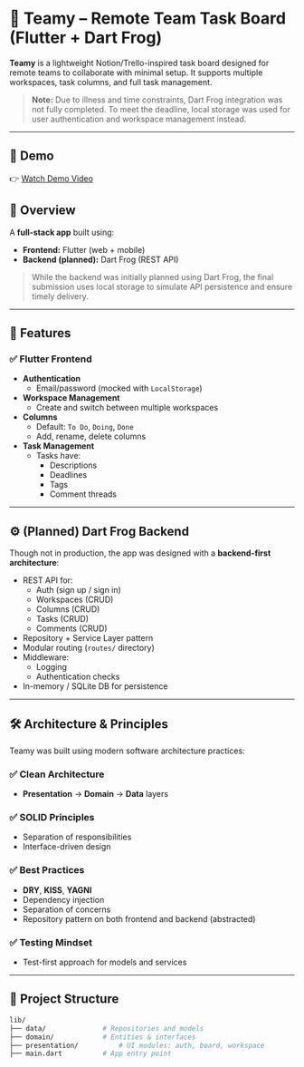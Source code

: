 # 🧠 Teamy – Remote Team Task Board (Flutter + Dart Frog)

**Teamy** is a lightweight Notion/Trello-inspired task board designed for remote teams to collaborate with minimal setup. It supports multiple workspaces, task columns, and full task management.

> **Note:** Due to illness and time constraints, Dart Frog integration was not fully completed. To meet the deadline, local storage was used for user authentication and workspace management instead.

---

## 🎥 Demo

👉 [Watch Demo Video](https://drive.google.com/file/d/1u9feuSV20yKpT5pMOITzB06eqxYb85iH/view?usp=sharing)

## 🚀 Overview

A **full-stack app** built using:

- **Frontend:** Flutter (web + mobile)
- **Backend (planned):** Dart Frog (REST API)

> While the backend was initially planned using Dart Frog, the final submission uses local storage to simulate API persistence and ensure timely delivery.

---

## 🧩 Features

### ✅ Flutter Frontend
- **Authentication**
    - Email/password (mocked with `LocalStorage`)
- **Workspace Management**
    - Create and switch between multiple workspaces
- **Columns**
    - Default: `To Do`, `Doing`, `Done`
    - Add, rename, delete columns
- **Task Management**
    - Tasks have:
        - Descriptions
        - Deadlines
        - Tags
        - Comment threads

---

## ⚙️ (Planned) Dart Frog Backend

Though not in production, the app was designed with a **backend-first architecture**:

- REST API for:
    - Auth (sign up / sign in)
    - Workspaces (CRUD)
    - Columns (CRUD)
    - Tasks (CRUD)
    - Comments (CRUD)
- Repository + Service Layer pattern
- Modular routing (`routes/` directory)
- Middleware:
    - Logging
    - Authentication checks
- In-memory / SQLite DB for persistence

---

## 🛠️ Architecture & Principles

Teamy was built using modern software architecture practices:

### ✅ Clean Architecture
- **Presentation** → **Domain** → **Data** layers

### ✅ SOLID Principles
- Separation of responsibilities
- Interface-driven design

### ✅ Best Practices
- **DRY**, **KISS**, **YAGNI**
- Dependency injection
- Separation of concerns
- Repository pattern on both frontend and backend (abstracted)

### ✅ Testing Mindset
- Test-first approach for models and services

---

## 📁 Project Structure

```bash
lib/
├── data/              # Repositories and models
├── domain/            # Entities & interfaces
├── presentation/          # UI modules: auth, board, workspace
├── main.dart          # App entry point

